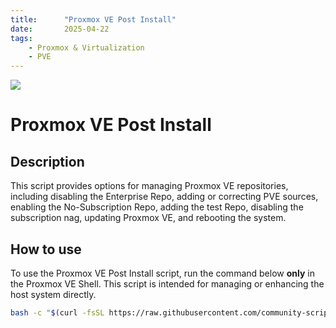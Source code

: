 ```yaml
---
title:      "Proxmox VE Post Install"
date:       2025-04-22
tags:
    - Proxmox & Virtualization
    - PVE
---
```


![](/img/pve-logo.png)


# Proxmox VE Post Install

## Description

This script provides options for managing Proxmox VE repositories, including disabling the Enterprise Repo, adding or correcting PVE sources, enabling the No-Subscription Repo, adding the test Repo, disabling the subscription nag, updating Proxmox VE, and rebooting the system.



## How to use

To use the Proxmox VE Post Install script, run the command below **only** in the Proxmox VE Shell. This script is intended for managing or enhancing the host system directly.

```bash
bash -c "$(curl -fsSL https://raw.githubusercontent.com/community-scripts/ProxmoxVE/main/tools/pve/post-pve-install.sh)"
```
